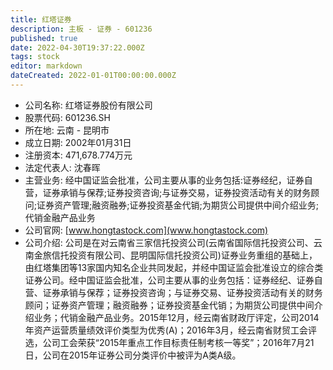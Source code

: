 ```yaml
---
title: 红塔证券
description: 主板 - 证券 - 601236
published: true
date: 2022-04-30T19:37:22.000Z
tags: stock
editor: markdown
dateCreated: 2022-01-01T00:00:00.000Z
---
```


- 公司名称: 红塔证券股份有限公司
- 股票代码: 601236.SH
- 所在地: 云南 - 昆明市
- 成立日期: 2002年01月31日
- 注册资本: 471,678.774万元
- 法定代表人: 沈春晖
- 主营业务: 经中国证监会批准，公司主要从事的业务包括:证券经纪，证券自营，证券承销与保荐;证券投资咨询;与证券交易，证券投资活动有关的财务顾问;证券资产管理;融资融券;证券投资基金代销;为期货公司提供中间介绍业务;代销金融产品业务
- 公司官网: [www.hongtastock.com](www.hongtastock.com)
- 公司介绍: 公司是在对云南省三家信托投资公司(云南省国际信托投资公司、云南金旅信托投资有限公司、昆明国际信托投资公司)证券业务重组的基础上，由红塔集团等13家国内知名企业共同发起，并经中国证监会批准设立的综合类证券公司。经中国证监会批准，公司主要从事的业务包括：证券经纪、证券自营、证券承销与保荐；证券投资咨询；与证券交易、证券投资活动有关的财务顾问；证券资产管理；融资融券；证券投资基金代销；为期货公司提供中间介绍业务；代销金融产品业务。2015年12月，经云南省财政厅评定，公司2014年资产运营质量绩效评价类型为优秀(A)；2016年3月，经云南省财贸工会评选，公司工会荣获“2015年重点工作目标责任制考核一等奖”；2016年7月21日，公司在2015年证券公司分类评价中被评为A类A级。


